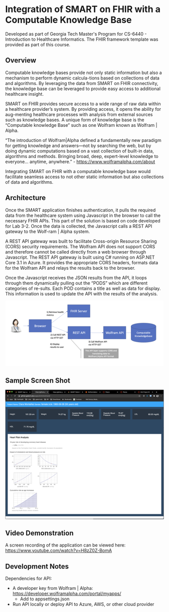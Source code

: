 # Integration of SMART on FHIR with a Computable Knowledge Base

Developed as part of Georgia Tech Master's Program for CS-6440 - Introduction to Healthcare Informatics.  The FHIR framework template was provided as part of this course.

## Overview

Computable knowledge bases provide not only static information but also a mechanism to perform dynamic calcula-tions based on collections of data and algorithms.  By leveraging the data from SMART on FHIR connectivity, the knowledge base can be leveraged to provide easy access to additional healthcare insight.

SMART on FHIR provides secure access to a wide range of raw data within a healthcare provider’s system. By providing access, it opens the ability for aug-menting healthcare processes with analysis from external sources such as knowledge bases.  A unique form of knowledge base is the “Computable knowledge Base” such as one Wolfram known as Wolfram | Alpha.

“The introduction of Wolfram|Alpha defined a fundamentally new paradigm for getting knowledge and answers—not by searching the web, but by doing dynamic computations based on a vast collection of built-in data, algorithms and methods. Bringing broad, deep, expert-level knowledge to everyone… anytime, anywhere.” - https://www.wolframalpha.com/about

Integrating SMART on FHIR with a computable knowledge base would facilitate seamless access to not other static information but also collections of data and algorithms.

## Architecture

Once the SMART application finishes authentication, it pulls the required data from the healthcare system using Javascript in the browser to call the necessary FHIR APIs.  This part of the solution is based on code developed for Lab 3-2.  Once the data is collected, the Javascript calls a REST API gateway to the Wolf-ram | Alpha system.  

A REST API gateway was built to facilitate Cross-origin Resource Sharing (CORS) security requirements.   The Wolfram API does not support CORS and therefore cannot be called directly from a web browser through Javascript.  The REST API gateway is built using C# running on ASP.NET Core 3.1 in Azure.  It provides the appropriate CORS headers, formats data for the Wolfram API and relays the results back to the browser.

Once the Javascript receives the JSON results from the API, it loops through them dynamically pulling out the “PODS” which are different categories of re-sults.  Each POD contains a title as well as data for display.  This information is used to update the API with the results of the analysis.

![Diagram](./docs/diagram.png)

## Sample Screen Shot

![Screenshot](./docs/screenshot.png)

## Video Demonstration

A screen recording of the application can be viewed here:
https://www.youtube.com/watch?v=H8zZ0Z-BomA

## Development Notes

Dependencies for API:
* A developer key from Wolfram | Alpha:  https://developer.wolframalpha.com/portal/myapps/
  * Add to appsettings.json 
* Run API locally or deploy API to Azure, AWS, or other cloud provider